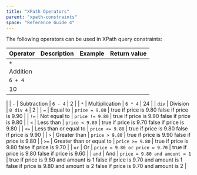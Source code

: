 ```yaml
---
title: "XPath Operators"
parent: "xpath-constraints"
space: "Reference Guide 4"
---
```

The following operators can be used in XPath query constraints:

| Operator | Description | Example | Return value |
| --- | --- | --- | --- |
| `+ `
 | Addition
 | `6 + 4`
 | 10
 |
| `-`
 | Subtraction
 | `6 - 4`
 | 2
 |
| `*`
 | Multiplication
 | `6 * 4`
 | 24
 |
| `div`
 | Division
 | `8 div 4`
 | 2
 |
| `=`
 | Equal to
 | `price = 9.80`
 | true if price is 9.80
false if price is 9.90
 |
| `!=`
 | Not equal to
 | `price != 9.80`
 | true if price is 9.90
false if price is 9.80
 |
| `<`
 | Less than
 | `price < 9.80`
 | true if price is 9.70
false if price is 9.80
 |
| `<=`
 | Less than or equal to
 | `price <= 9.80`
 | true if price is 9.80
false if price is 9.90
 |
| `>`
 | Greater than
 | `price > 9.80`
 | true if price is 9.90
false if price is 9.80
 |
| `>=`
 | Greater than or equal to
 | `price >= 9.80`
 | true if price is 9.80
false if price is 9.70
 |
| `or`
 | Or
 | `price = 9.80 or price = 9.70`
 | true if price is 9.80
false if price is 9.60
 |
| `and`
 | And
 | `price = 9.80 and amount = 1` | true if price is 9.80 and amount is 1
false if price is 9.70 and amount is 1
false if price is 9.80 and amount is 2
false if price is 9.70 and amount is 2
 |
